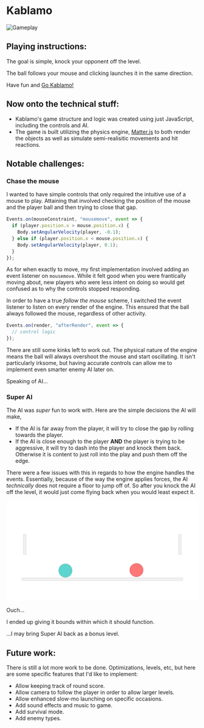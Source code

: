 # Kablamo

![Gameplay](assets/Kablamo_gif2.gif)

## Playing instructions:

The goal is simple, knock your opponent off the level.

The ball follows your mouse and clicking launches it in the same direction.

Have fun and [Go Kablamo!](https://zuhairs.github.io/Kablamo/)

## Now onto the technical stuff:

 - Kablamo's game structure and logic was created using just JavaScript, including the controls and AI.
 - The game is built utilizing the physics engine, [Matter.js](http://brm.io/matter-js/) to both render the objects as well as simulate semi-realisitic movements and hit reactions.

## Notable challenges:

### Chase the mouse

I wanted to have simple controls that only required the intuitive use of a mouse to play. Attaining that involved checking the position of the mouse and the player ball and then trying to close that gap.

```javascript
Events.on(mouseConstraint, "mousemove", event => {
  if (player.position.x > mouse.position.x) {
    Body.setAngularVelocity(player, -0.1);
  } else if (player.position.x < mouse.position.x) {
    Body.setAngularVelocity(player, 0.1);
  }
});
```

As for when exactly to move, my first implementation involved adding an event listener on `mousemove`. While it felt good when you were frantically moving about, new players who were less intent on doing so would get confused as to why the controls stopped responding.

In order to have a true _follow the mouse_ scheme, I switched the event listener to listen on every render of the engine. This ensured that the ball always followed the mouse, regardless of other activity.

```javascript
Events.on(render, "afterRender", event => {
  // control logic
});
```

There are still some kinks left to work out. The physical nature of the engine means the ball will always overshoot the mouse and start oscillating. It isn't particularly irksome, but having accurate controls can allow me to implement even smarter enemy AI later on.

Speaking of AI...

### Super AI

The AI was _super_ fun to work with. Here are the simple decisions the AI will make,

- If the AI is far away from the player, it will try to close the gap by rolling towards the player.
- If the AI is close enough to the player **AND** the player is trying to be aggressive, it will try to dash into the player and knock them back. Otherwise it is content to just roll into the play and push them off the edge.

There were a few issues with this in regards to how the engine handles the events. Essentially, because of the way the engine applies forces, the AI _technically_ does not require a floor to jump off of. So after you knock the AI off the level, it would just come flying back when you would least expect it.

![super ai](assets/Kablamo_superai_gif.gif)

Ouch...

I ended up giving it bounds within which it should function.

...I may bring Super AI back as a bonus level.

## Future work:

There is still a lot more work to be done. Optimizations, levels, etc, but here are some specific features that I'd like to implement:

- Allow keeping track of round score.
- Allow camera to follow the player in order to allow larger levels.
- Allow enhanced slow-mo launching on specific occasions.
- Add sound effects and music to game.
- Add survival mode.
- Add enemy types.
